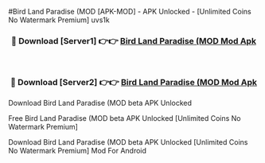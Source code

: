 #Bird Land Paradise (MOD [APK-MOD] - APK Unlocked - [Unlimited Coins No Watermark Premium] uvs1k



<div align="center">

<h3>🔴 Download [Server1] 👉👉 <a href="https://momento.my/?title=Bird_Land_Paradise_(MOD">Bird Land Paradise (MOD Mod Apk</a></h3><br>

<h3>🔴 Download [Server2] 👉👉 <a href="https://momento.my/?title=Bird_Land_Paradise_(MOD">Bird Land Paradise (MOD Mod Apk</a></h3>
</div>



Download Bird Land Paradise (MOD beta APK Unlocked

Free Bird Land Paradise (MOD beta APK Unlocked [Unlimited Coins No Watermark Premium]

Download Bird Land Paradise (MOD beta APK Unlocked [Unlimited Coins No Watermark Premium] Mod For Android
